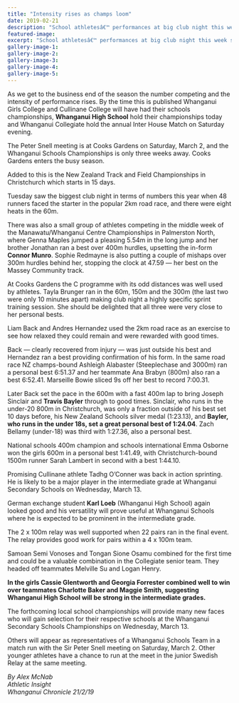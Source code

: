 ```yaml
---
title: "Intensity rises as champs loom"
date: 2019-02-21
description: "School athletesâ€™ performances at big club night this week show off rising talent as bigger contests approach..."
featured-image: 
excerpt: "School athletesâ€™ performances at big club night this week show off rising talent as bigger contests approach."
gallery-image-1: 
gallery-image-2: 
gallery-image-3: 
gallery-image-4: 
gallery-image-5: 
---
```


<p data-bind="text: $data">As we get to the business end of the season the number competing and the intensity of performance rises. By the time this is published Whanganui Girls College and Cullinane College will have had their schools championships, <strong>Whanganui High School</strong> hold their championships today and Whanganui Collegiate hold the annual Inter House Match on Saturday evening.</p>
<p data-bind="text: $data">The Peter Snell meeting is at Cooks Gardens on Saturday, March 2, and the Whanganui Schools Championships is only three weeks away. Cooks Gardens enters the busy season.</p>
<p data-bind="text: $data">Added to this is the New Zealand Track and Field Championships in Christchurch which starts in 15 days.</p>
<p data-bind="text: $data">Tuesday saw the biggest club night in terms of numbers this year when 48 runners faced the starter in the popular 2km road race, and there were eight heats in the 60m.</p>
<p data-bind="text: $data">There was also a small group of athletes competing in the middle week of the Manawatu/Whanganui Centre Championships in Palmerston North, where Genna Maples jumped a pleasing 5.54m in the long jump and her brother Jonathan ran a best over 400m hurdles, upsetting the in-form <strong>Connor Munro</strong>. Sophie Redmayne is also putting a couple of mishaps over 300m hurdles behind her, stopping the clock at 47.59 &mdash; her best on the Massey Community track.</p>
<p data-bind="text: $data">At Cooks Gardens the C programme with its odd distances was well used by athletes. Tayla Brunger ran in the 60m, 150m and the 300m (the last two were only 10 minutes apart) making club night a highly specific sprint training session. She should be delighted that all three were very close to her personal bests.</p>
<p data-bind="text: $data">Liam Back and Andres Hernandez used the 2km road race as an exercise to see how relaxed they could remain and were rewarded with good times.</p>
<p data-bind="text: $data">Back &mdash; clearly recovered from injury &mdash; was just outside his best and Hernandez ran a best providing confirmation of his form. In the same road race NZ champs-bound Ashleigh Alabaster (Steeplechase and 3000m) ran a personal best 6:51.37 and her teammate Ana Brabyn (800m) also ran a best 6:52.41. Marseille Bowie sliced 9s off her best to record 7:00.31.</p>
<p data-bind="text: $data">Later Back set the pace in the 600m with a fast 400m lap to bring Joseph Sinclair and <strong>Travis Bayler</strong> through to good times. Sinclair, who runs in the under-20 800m in Christchurch, was only a fraction outside of his best set 10 days before, his New Zealand Schools silver medal (1:23.13), and <strong>Bayler, who runs in the under 18s, set a great personal best of 1:24.04</strong>. Zach Bellamy (under-18) was third with 1:27.36, also a personal best.</p>
<p data-bind="text: $data">National schools 400m champion and schools international Emma Osborne won the girls 600m in a personal best 1:41.49, with Christchurch-bound 1500m runner Sarah Lambert in second with a best 1:44.10.</p>
<p data-bind="text: $data">Promising Cullinane athlete Tadhg O&rsquo;Conner was back in action sprinting. He is likely to be a major player in the intermediate grade at Whanganui Secondary Schools on Wednesday, March 13.</p>
<p data-bind="text: $data">German exchange student <strong>Karl Loeb</strong> (Whanganui High School) again looked good and his versatility will prove useful at Whanganui Schools where he is expected to be prominent in the intermediate grade.</p>
<p data-bind="text: $data">The 2 x 100m relay was well supported when 22 pairs ran in the final event. The relay provides good work for pairs within a 4 x 100m team.</p>
<p data-bind="text: $data">Samoan Semi Vonoses and Tongan Sione Osamu combined for the first time and could be a valuable combination in the Collegiate senior team. They headed off teammates Melville Su and Logan Henry.</p>
<p data-bind="text: $data"><strong>In the girls Cassie Glentworth and Georgia Forrester combined well to win over teammates Charlotte Baker and Maggie Smith, suggesting Whanganui High School will be strong in the intermediate grades.</strong></p>
<p data-bind="text: $data">The forthcoming local school championships will provide many new faces who will gain selection for their respective schools at the Whanganui Secondary Schools Championships on Wednesday, March 13.</p>
<p data-bind="text: $data">Others will appear as representatives of a Whanganui Schools Team in a match run with the Sir Peter Snell meeting on Saturday, March 2. Other younger athletes have a chance to run at the meet in the junior Swedish Relay at the same meeting.</p>
<p data-bind="text: $data"><em>By Alex McNab</em><br /><em>Athletic Insight</em><br /><em>Whanganui Chronicle 21/2/19</em></p>

